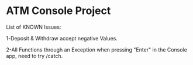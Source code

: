 # ATM Console Project
List of KNOWN Issues:

  1-Deposit & Withdraw accept negative Values.
	
  2-All Functions through an Exception when pressing "Enter" in the Console app, need to try /catch. 
  
